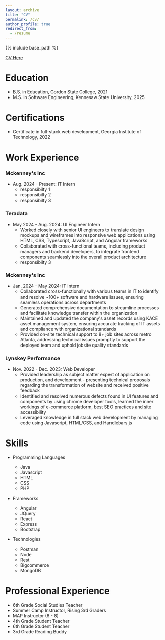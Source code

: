 ```yaml
---
layout: archive
title: "CV"
permalink: /cv/
author_profile: true
redirect_from:
  - /resume
---
```


{% include base_path %}

[CV Here](https://docs.google.com/document/d/1K9eIQ0heDLvsBsbeaVNY6f5b5yzQbfg5tw6a1BEO_MM/edit?usp=sharing)

Education
======
* B.S. in Education, Gordon State College, 2021
* M.S. in Software Engineering, Kennesaw State University, 2025

Certifications
======
* Certificate in full-stack web development, Georgia Institute of Technology, 2022

Work Experience
======
### Mckenney's Inc ###
* Aug. 2024 - Present: IT Intern
  *  responsibilty 1
  *  responsibilty 2
  *  responsibilty 3

### Teradata ###
* May 2024 - Aug. 2024: UI Engineer Intern 
  *  Worked closely with senior UI engineers to translate design mockups and wireframes into responsive web applications using HTML, CSS, Typescript, JavaScript, and Angular frameworks 
  *  Collaborated with cross-functional teams, including product managers and backend developers, to integrate frontend components seamlessly into the overall product architecture
  *  responsibilty 3

### Mckenney's Inc ###
* Jan. 2024 - May 2024: IT Intern
  * Collaborated cross-functionally with various teams in IT to identify and resolve ~100+ software and hardware issues, ensuring seamless operations across departments  
  * Generated comprehensive documentation to streamline processes and facilitate knowledge transfer within the organization
  * Maintained and updated the company's asset records using KACE asset management system, ensuring accurate tracking of IT assets and compliance with organizational standards 
  * Provided on-site technical support to 8+ job sites across metro Atlanta, addressing technical issues promptly to support the deployed team and uphold jobsite quality standards
###  Lynskey Performance ###
* Nov. 2022 - Dec. 2023: Web Developer 
  * Provided leadership as subject matter expert of application on production, and development - presenting
    technical proposals regarding the transformation of website and received positive feedback
  * Identified and resolved numerous defects found in UI features and components by using chrome developer
    tools, learned the inner workings of e-commerce platform, best SEO practices and site accessibility
  * Leveraged knowledge in full stack web development by managing code using Javascript, HTML/CSS, and
    Handlebars.js
  
Skills
======
* Programming Languages 
  * Java 
  * Javascript
  * HTML
  * CSS 
  * PHP

* Frameworks 
  * Angular
  * JQuery
  * React
  * Express
  * Bootstrap

* Technologies 
  * Postman 
  * Node
  * Rest
  * Bigcommerce 
  * MongoDB
  
Professional Experience 
======
* 6th Grade Social Studies Teacher 
* Summer Camp Instructor, Rising 3rd Graders
* MAP Instructor (6 - 8)
* 4th Grade Student Teacher 
* 6th Grade Student Teacher  
* 3rd Grade Reading Buddy 

